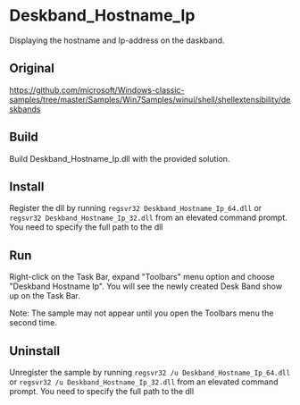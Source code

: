 # Deskband_Hostname_Ip

Displaying the hostname and Ip-address on the daskband.

## Original
https://github.com/microsoft/Windows-classic-samples/tree/master/Samples/Win7Samples/winui/shell/shellextensibility/deskbands

## Build

Build Deskband_Hostname_Ip.dll with the provided solution.

## Install

Register the dll by running `regsvr32 Deskband_Hostname_Ip_64.dll` or `regsvr32 Deskband_Hostname_Ip_32.dll` from an elevated command prompt. You need to specify the full path to the dll

## Run

Right-click on the Task Bar, expand "Toolbars" menu option and choose "Deskband Hostname Ip".  You will see the newly created Desk Band show up on the Task Bar.

Note: The sample may not appear until you open the Toolbars menu the second time.

## Uninstall

Unregister the sample by running `regsvr32 /u Deskband_Hostname_Ip_64.dll` or `regsvr32 /u Deskband_Hostname_Ip_32.dll` from an elevated command prompt. You need to specify the full path to the dll
